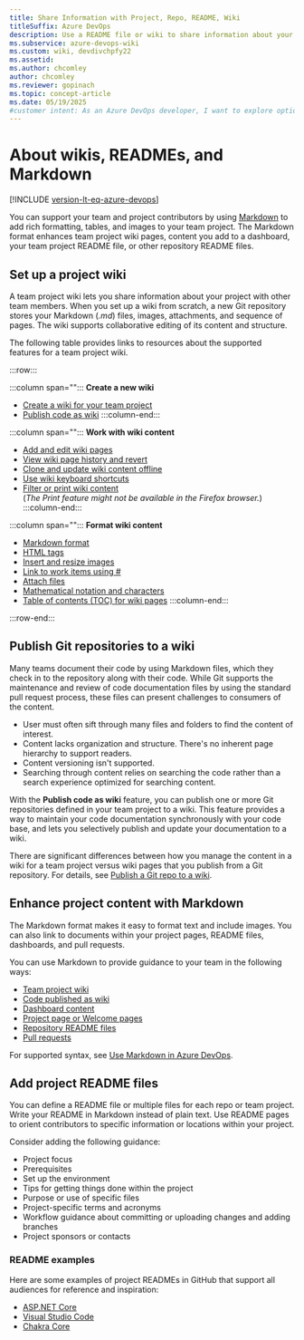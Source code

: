 ```yaml
---
title: Share Information with Project, Repo, README, Wiki
titleSuffix: Azure DevOps
description: Use a README file or wiki to share information about your project or repository with your team or contributors in Azure DevOps. 
ms.subservice: azure-devops-wiki
ms.custom: wiki, devdivchpfy22
ms.assetid:  
ms.author: chcomley
author: chcomley
ms.reviewer: gopinach
ms.topic: concept-article
ms.date: 05/19/2025
#customer intent: As an Azure DevOps developer, I want to explore options for sharing information about my project and Git repositories, so I can best support my project users and contributors.
---
```


# About wikis, READMEs, and Markdown

[!INCLUDE [version-lt-eq-azure-devops](../../includes/version-lt-eq-azure-devops.md)]

You can support your team and project contributors by using [Markdown](https://en.wikipedia.org/wiki/Markdown) to add rich formatting, tables, and images to your team project. The Markdown format enhances team project wiki pages, content you add to a dashboard, your team project README file, or other repository README files.  

## Set up a project wiki

A team project wiki lets you share information about your project with other team members. When you set up a wiki from scratch, a new Git repository stores your Markdown (_.md_) files, images, attachments, and sequence of pages. The wiki supports collaborative editing of its content and structure.

The following table provides links to resources about the supported features for a team project wiki.

:::row:::

   :::column span="":::
   **Create a new wiki**

   - [Create a wiki for your team project](wiki-create-repo.md)
   - [Publish code as wiki](publish-repo-to-wiki.md)
   :::column-end:::

   :::column span="":::
   **Work with wiki content**

   - [Add and edit wiki pages](add-edit-wiki.md) <!-- br -->
   - [View wiki page history and revert](wiki-view-history.md) <!-- br -->
   - [Clone and update wiki content offline](wiki-update-offline.md) <!-- br -->
   - [Use wiki keyboard shortcuts](../navigation/keyboard-shortcuts.md#wiki-keyboard-shortcuts) <!-- br -->
   - [Filter or print wiki content](filter-print-wiki.md) <br> (_The Print feature might not be available in the Firefox browser._)
   :::column-end:::

   :::column span="":::
   **Format wiki content**

   - [Markdown format](markdown-guidance.md) <!-- br -->
   - [HTML tags](markdown-guidance.md#html) <!-- br -->
   - [Insert and resize images](markdown-guidance.md#images) <!-- br -->
   - [Link to work items using #](markdown-guidance.md#link-work-items) <!-- br -->
   - [Attach files](markdown-guidance.md#attach) <!-- br -->
   - [Mathematical notation and characters](markdown-guidance.md#math-notation) <!-- br -->
   - [Table of contents (TOC) for wiki pages](markdown-guidance.md#toc-wiki)
   :::column-end:::

:::row-end:::

## Publish Git repositories to a wiki  

Many teams document their code by using Markdown files, which they check in to the repository along with their code. While Git supports the maintenance and review of code documentation files by using the standard pull request process, these files can present challenges to consumers of the content.

- User must often sift through many files and folders to find the content of interest.
- Content lacks organization and structure. There's no inherent page hierarchy to support readers.
- Content versioning isn't supported.
- Searching through content relies on searching the code rather than a search experience optimized for searching content.

With the **Publish code as wiki** feature, you can publish one or more Git repositories defined in your team project to a wiki. This feature provides a way to maintain your code documentation synchronously with your code base, and lets you selectively publish and update your documentation to a wiki.  

There are significant differences between how you manage the content in a wiki for a team project versus wiki pages that you publish from a Git repository. For details, see [Publish a Git repo to a wiki](publish-repo-to-wiki.md).

## Enhance project content with Markdown

The Markdown format makes it easy to format text and include images. You can also link to documents within your project pages, README files, dashboards, and pull requests.

You can use Markdown to provide guidance to your team in the following ways:

- [Team project wiki](add-edit-wiki.md)
- [Code published as wiki](publish-repo-to-wiki.md)
- [Dashboard content](../../report/dashboards/add-markdown-to-dashboard.md)  
- [Project page or Welcome pages](../../organizations/projects/project-vision-status.md)
- [Repository README files](../../repos/git/create-a-readme.md)
- [Pull requests](../../repos/git/pull-requests.md)

For supported syntax, see [Use Markdown in Azure DevOps](markdown-guidance.md).

## Add project README files

You can define a README file or multiple files for each repo or team project. Write your README in Markdown instead of plain text. Use README pages to orient contributors to specific information or locations within your project.

Consider adding the following guidance:

- Project focus
- Prerequisites
- Set up the environment
- Tips for getting things done within the project
- Purpose or use of specific files
- Project-specific terms and acronyms
- Workflow guidance about committing or uploading changes and adding branches
- Project sponsors or contacts  

### README examples

Here are some examples of project READMEs in GitHub that support all audiences for reference and inspiration:

- [ASP.NET Core](https://github.com/aspnet/Home)
- [Visual Studio Code](https://github.com/Microsoft/vscode)
- [Chakra Core](https://github.com/Microsoft/ChakraCore)